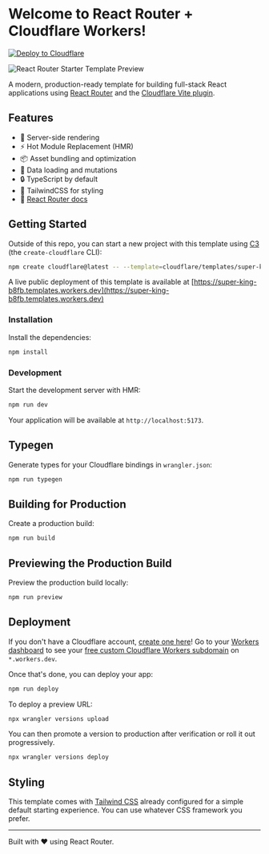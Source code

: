 # Welcome to React Router + Cloudflare Workers!

[![Deploy to Cloudflare](https://deploy.workers.cloudflare.com/button)](https://deploy.workers.cloudflare.com/?url=https://github.com/cloudflare/templates/tree/main/super-king-b8fb)

![React Router Starter Template Preview](https://imagedelivery.net/wSMYJvS3Xw-n339CbDyDIA/bfdc2f85-e5c9-4c92-128b-3a6711249800/public)

<!-- dash-content-start -->

A modern, production-ready template for building full-stack React applications using [React Router](https://reactrouter.com/) and the [Cloudflare Vite plugin](https://developers.cloudflare.com/workers/vite-plugin/).

## Features

- 🚀 Server-side rendering
- ⚡️ Hot Module Replacement (HMR)
- 📦 Asset bundling and optimization
- 🔄 Data loading and mutations
- 🔒 TypeScript by default
- 🎉 TailwindCSS for styling
- 📖 [React Router docs](https://reactrouter.com/)

<!-- dash-content-end -->

## Getting Started

Outside of this repo, you can start a new project with this template using [C3](https://developers.cloudflare.com/pages/get-started/c3/) (the `create-cloudflare` CLI):

```bash
npm create cloudflare@latest -- --template=cloudflare/templates/super-king-b8fb
```

A live public deployment of this template is available at [https://super-king-b8fb.templates.workers.dev](https://super-king-b8fb.templates.workers.dev)

### Installation

Install the dependencies:

```bash
npm install
```

### Development

Start the development server with HMR:

```bash
npm run dev
```

Your application will be available at `http://localhost:5173`.

## Typegen

Generate types for your Cloudflare bindings in `wrangler.json`:

```sh
npm run typegen
```

## Building for Production

Create a production build:

```bash
npm run build
```

## Previewing the Production Build

Preview the production build locally:

```bash
npm run preview
```

## Deployment

If you don't have a Cloudflare account, [create one here](https://dash.cloudflare.com/sign-up)! Go to your [Workers dashboard](https://dash.cloudflare.com/?to=%2F%3Aaccount%2Fworkers-and-pages) to see your [free custom Cloudflare Workers subdomain](https://developers.cloudflare.com/workers/configuration/routing/workers-dev/) on `*.workers.dev`.

Once that's done, you can deploy your app:

```sh
npm run deploy
```

To deploy a preview URL:

```sh
npx wrangler versions upload
```

You can then promote a version to production after verification or roll it out progressively.

```sh
npx wrangler versions deploy
```

## Styling

This template comes with [Tailwind CSS](https://tailwindcss.com/) already configured for a simple default starting experience. You can use whatever CSS framework you prefer.

---

Built with ❤️ using React Router.
